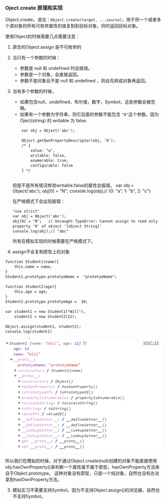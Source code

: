 ### Oject.create 原理和实现

Object.create，语法：```Object.create(target, ...source)```，用于将一个或者多个源对象的所有可枚举属性的值复制到目标对象，同时返回目标对象。

使用Object的时候需要几点需要注意：
1. 原生的Object.assign 是不可枚举的

2. 当只有一个参数的时候：
    + 参数是 null 和 undefined 时会报错。
    + 参数是一个对象，会直接返回。
    + 参数不是对象且不是 null 和 undefined ，则会先转成对象再返回。

3. 当有多个参数的时候，
    + 如果包含null，undefined，布尔值，数字，Symbol，这些参数会被忽略。
    + 如果有一个参数为字符串，则它后面的参数不能包含 ``` "0" ```这个参数。因为 Oject(string) 的 writable 为 false.
    ```
        var obj = Object('abc'); 

        Object.getOwnPropertyDescriptor(obj, '0');
        /* {
            value: "a", 
            writable: false, 
            enumerable: true, 
            configurable: false
        } */
        
    ``` 
    但是不是所有情况修改writable:false的属性会报错。
    var obj = Object('abc'); 
    obj[0] = "N";
    console.log(obj);// {0: "a", 1: "b", 2: "c"}

    在严格模式下会出现报错：
    ```
    "use strict"    
    var obj = Object('abc'); 
    obj[0] = "N";   // Uncaught TypeError: Cannot assign to read only property '0' of object '[object String]'
    console.log(obj);// "abc"
    ```

    所有在模拟实现的时候需要在严格模式下。

4. assign不会复制原型上的对象
```
function Student1(name){
	this.name = name;	
}
Student1.prototype.prototyeName =  "prototyeName";

function Student2(age){
	this.age = age;	
}
Student2.prototype.prototyeAge =  18;

var student1 = new Student1("Will"),
    student2 = new Student2(12);

Object.assign(student1, student2);
console.log(student1)
```

![without-prototype](../image/知识点总结/Object.assign原理与模拟实现/without-prototype.png)

所以我们在模拟的时候，对于通过Object.create(null)创建的对象不能直接使用obj.hasOwnProperty()来判断一个属性属不属于原型，hasOwnProperty方法来自于Object.prototype。
这种对象没有原型，只是一个纯对象，自然也没有办法拿到hasOwnProperty方法。

5. 模拟实习不需要支持Symbol，因为不支持Object.assign()的浏览器，自然也不支持Symbol。
